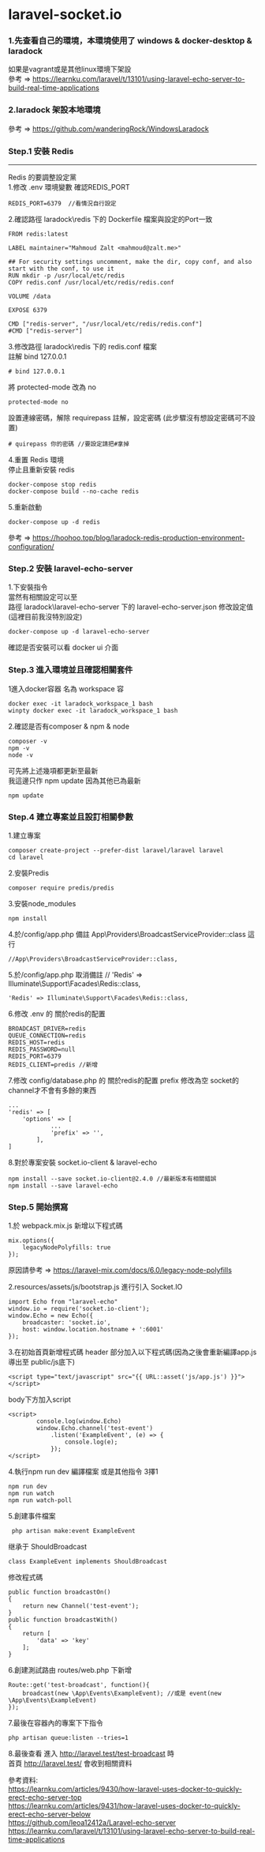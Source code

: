 # laravel-socket.io

### 1.先查看自己的環境，本環境使用了 windows & docker-desktop & laradock    
如果是vagrant或是其他linux環境下架設    
參考 => https://learnku.com/laravel/t/13101/using-laravel-echo-server-to-build-real-time-applications  

### 2.laradock 架設本地環境   
參考 => https://github.com/wanderingRock/WindowsLaradock

### Step.1 安裝 Redis
--- 
Redis 的要調整設定黨   
1.修改 .env 環境變數 
確認REDIS_PORT 
```
REDIS_PORT=6379  //看情況自行設定
```

2.確認路徑 laradock\redis 下的 Dockerfile 檔案與設定的Port一致
```
FROM redis:latest

LABEL maintainer="Mahmoud Zalt <mahmoud@zalt.me>"

## For security settings uncomment, make the dir, copy conf, and also start with the conf, to use it
RUN mkdir -p /usr/local/etc/redis
COPY redis.conf /usr/local/etc/redis/redis.conf

VOLUME /data

EXPOSE 6379

CMD ["redis-server", "/usr/local/etc/redis/redis.conf"]
#CMD ["redis-server"]
```

3.修改路徑 laradock\redis 下的 redis.conf 檔案   
註解 bind 127.0.0.1
```
# bind 127.0.0.1
```

將 protected-mode 改為 no
```
protected-mode no
```

設置連線密碼，解除 requirepass 註解，設定密碼 (此步驟沒有想設定密碼可不設置)
```
# quirepass 你的密碼 //要設定請把#拿掉
```

4.重置 Redis 環境    
停止且重新安裝 redis   
```
docker-compose stop redis
docker-compose build --no-cache redis
```

5.重新啟動
```
docker-compose up -d redis
```

參考 => https://hoohoo.top/blog/laradock-redis-production-environment-configuration/

### Step.2  安裝 laravel-echo-server
1.下安裝指令      
當然有相關設定可以至   
路徑 laradock\laravel-echo-server 下的 laravel-echo-server.json 修改設定值 (這裡目前我沒特別設定)
```
docker-compose up -d laravel-echo-server
```
確認是否安裝可以看 docker ui 介面

### Step.3  進入環境並且確認相關套件

1進入docker容器 名為 workspace 容
```
docker exec -it laradock_workspace_1 bash  
winpty docker exec -it laradock_workspace_1 bash
```

2.確認是否有composer & npm & node
```
composer -v
npm -v
node -v
```
可先將上述幾項都更新至最新    
我這邊只作 npm update 因為其他已為最新   
```
npm update
```
### Step.4  建立專案並且設訂相關參數
1.建立專案 
```
composer create-project --prefer-dist laravel/laravel laravel
cd laravel
```

2.安裝Predis
```
composer require predis/predis
```

3.安裝node_modules
```
npm install
```

4.於/config/app.php 備註 App\Providers\BroadcastServiceProvider::class 這行
```
//App\Providers\BroadcastServiceProvider::class,
```

5.於/config/app.php 取消備註 // 'Redis' => Illuminate\Support\Facades\Redis::class,
```
'Redis' => Illuminate\Support\Facades\Redis::class,
```

6.修改 .env 的 關於redis的配置
```
BROADCAST_DRIVER=redis
QUEUE_CONNECTION=redis
REDIS_HOST=redis
REDIS_PASSWORD=null
REDIS_PORT=6379
REDIS_CLIENT=predis //新增
```

7.修改 config/database.php 的 關於redis的配置
prefix 修改為空 socket的channel才不會有多餘的東西
```
...
'redis' => [
    'options' => [
            ...
            'prefix' => '', 
        ],
]
```

8.對於專案安裝 socket.io-client & laravel-echo
```
npm install --save socket.io-client@2.4.0 //最新版本有相關錯誤
npm install --save laravel-echo
```
### Step.5  開始撰寫

1.於 webpack.mix.js 新增以下程式碼
```
mix.options({
    legacyNodePolyfills: true
});
```
原因請參考 => https://laravel-mix.com/docs/6.0/legacy-node-polyfills

2.resources/assets/js/bootstrap.js  進行引入 Socket.IO
```
import Echo from "laravel-echo"
window.io = require('socket.io-client');
window.Echo = new Echo({
    broadcaster: 'socket.io',
    host: window.location.hostname + ':6001'
});
```

3.在初始首頁新增程式碼
header 部分加入以下程式碼(因為之後會重新編譯app.js 導出至 public/js底下)   
```
<script type="text/javascript" src="{{ URL::asset('js/app.js') }}"></script>
```

body下方加入script   
```
<script> 
        console.log(window.Echo)
        window.Echo.channel('test-event')
            .listen('ExampleEvent', (e) => {
                console.log(e);
            });
</script>
```

4.執行npm run dev 編譯檔案 或是其他指令
3擇1
```
npm run dev
npm run watch
npm run watch-poll
```

5.創建事件檔案
```
 php artisan make:event ExampleEvent
```

继承于 ShouldBroadcast
```
class ExampleEvent implements ShouldBroadcast
```

修改程式碼
```
public function broadcastOn()
{
    return new Channel('test-event');
}
public function broadcastWith()
{
    return [
        'data' => 'key'
    ];
}
```
6.創建測試路由
routes/web.php 下新增
```
Route::get('test-broadcast', function(){
    broadcast(new \App\Events\ExampleEvent); //或是 event(new \App\Events\ExampleEvent)
});
```

7.最後在容器內的專案下下指令
```
php artisan queue:listen --tries=1
```

8.最後查看
進入 http://laravel.test/test-broadcast 時   
首頁 http://laravel.test/ 會收到相關資料   

參考資料:    
https://learnku.com/articles/9430/how-laravel-uses-docker-to-quickly-erect-echo-server-top   
https://learnku.com/articles/9431/how-laravel-uses-docker-to-quickly-erect-echo-server-below   
https://github.com/leoa12412a/Laravel-echo-server   
https://learnku.com/laravel/t/13101/using-laravel-echo-server-to-build-real-time-applications

